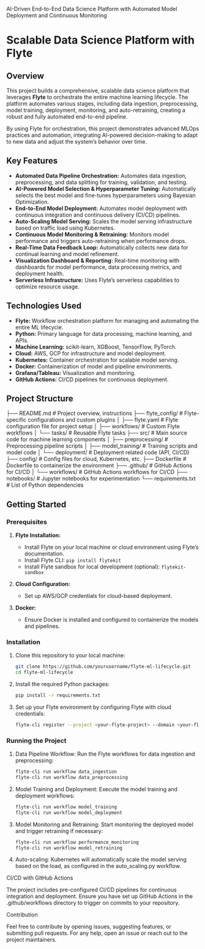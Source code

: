 AI-Driven End-to-End Data Science Platform with Automated Model Deployment and Continuous Monitoring

# Scalable Data Science Platform with Flyte

## Overview

This project builds a comprehensive, scalable data science platform that leverages **Flyte** to orchestrate the entire machine learning lifecycle. The platform automates various stages, including data ingestion, preprocessing, model training, deployment, monitoring, and auto-retraining, creating a robust and fully automated end-to-end pipeline. 

By using Flyte for orchestration, this project demonstrates advanced MLOps practices and automation, integrating AI-powered decision-making to adapt to new data and adjust the system’s behavior over time.

## Key Features

- **Automated Data Pipeline Orchestration:** Automates data ingestion, preprocessing, and data splitting for training, validation, and testing.
- **AI-Powered Model Selection & Hyperparameter Tuning:** Automatically selects the best model and fine-tunes hyperparameters using Bayesian Optimization.
- **End-to-End Model Deployment:** Automates model deployment with continuous integration and continuous delivery (CI/CD) pipelines.
- **Auto-Scaling Model Serving:** Scales the model serving infrastructure based on traffic load using Kubernetes.
- **Continuous Model Monitoring & Retraining:** Monitors model performance and triggers auto-retraining when performance drops.
- **Real-Time Data Feedback Loop:** Automatically collects new data for continual learning and model refinement.
- **Visualization Dashboard & Reporting:** Real-time monitoring with dashboards for model performance, data processing metrics, and deployment health.
- **Serverless Infrastructure:** Uses Flyte’s serverless capabilities to optimize resource usage.

## Technologies Used

- **Flyte:** Workflow orchestration platform for managing and automating the entire ML lifecycle.
- **Python:** Primary language for data processing, machine learning, and APIs.
- **Machine Learning:** scikit-learn, XGBoost, TensorFlow, PyTorch.
- **Cloud:** AWS, GCP for infrastructure and model deployment.
- **Kubernetes:** Container orchestration for scalable model serving.
- **Docker:** Containerization of model and pipeline environments.
- **Grafana/Tableau:** Visualization and monitoring.
- **GitHub Actions:** CI/CD pipelines for continuous deployment.

## Project Structure

├── README.md                  # Project overview, instructions
├── flyte_config/               # Flyte-specific configurations and custom plugins
│   ├── flyte.yaml              # Flyte configuration file for project setup
│   ├── workflows/              # Custom Flyte workflows
│   └── tasks/                  # Reusable Flyte tasks
├── src/                        # Main source code for machine learning components
│   ├── preprocessing/          # Preprocessing pipeline scripts
│   ├── model_training/         # Training scripts and model code
│   └── deployment/             # Deployment related code (API, CI/CD)
├── config/                     # Config files for cloud, Kubernetes, etc.
├── Dockerfile                  # Dockerfile to containerize the environment
├── .github/                    # GitHub Actions for CI/CD
│   └── workflows/              # GitHub Actions workflows for CI/CD
├── notebooks/                  # Jupyter notebooks for experimentation
└── requirements.txt            # List of Python dependencies

## Getting Started

### Prerequisites

1. **Flyte Installation:** 
   - Install Flyte on your local machine or cloud environment using Flyte’s documentation.
   - Install Flyte CLI: `pip install flytekit`
   - Install Flyte sandbox for local development (optional): `flytekit-sandbox`

2. **Cloud Configuration:**
   - Set up AWS/GCP credentials for cloud-based deployment.

3. **Docker:** 
   - Ensure Docker is installed and configured to containerize the models and pipelines.

### Installation

1. Clone this repository to your local machine:

   ```bash
   git clone https://github.com/yourusername/flyte-ml-lifecycle.git
   cd flyte-ml-lifecycle

2. Install the required Python packages:

    ```bash
    pip install -r requirements.txt

3.	Set up your Flyte environment by configuring Flyte with cloud credentials:

    ```bash
    flyte-cli register --project <your-flyte-project> --domain <your-flyte-domain>

### Running the Project

1.	Data Pipeline Workflow:
Run the Flyte workflows for data ingestion and preprocessing:

    ```bash
    flyte-cli run workflow data_ingestion
    flyte-cli run workflow data_preprocessing
    ```

2.	Model Training and Deployment:
Execute the model training and deployment workflows:

    ```bash
    flyte-cli run workflow model_training
    flyte-cli run workflow model_deployment
    
3.	Model Monitoring and Retraining:
Start monitoring the deployed model and trigger retraining if necessary:

    ```bash
    flyte-cli run workflow performance_monitoring
    flyte-cli run workflow model_retraining

4.	Auto-scaling:
Kubernetes will automatically scale the model serving based on the load, as configured in the auto_scaling.py workflow.

CI/CD with GitHub Actions

The project includes pre-configured CI/CD pipelines for continuous integration and deployment. Ensure you have set up GitHub Actions in the .github/workflows directory to trigger on commits to your repository.

Contribution

Feel free to contribute by opening issues, suggesting features, or submitting pull requests. For any help, open an issue or reach out to the project maintainers.    
